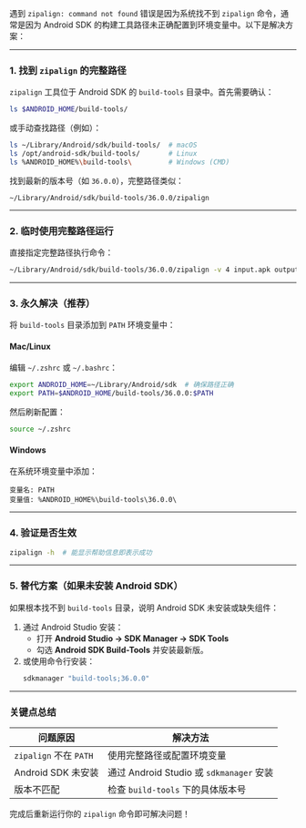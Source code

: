 遇到 `zipalign: command not found` 错误是因为系统找不到 `zipalign` 命令，通常是因为 Android SDK 的构建工具路径未正确配置到环境变量中。以下是解决方案：

---

### **1. 找到 `zipalign` 的完整路径**
`zipalign` 工具位于 Android SDK 的 `build-tools` 目录中。首先需要确认：
```bash
ls $ANDROID_HOME/build-tools/
```
或手动查找路径（例如）：
```bash
ls ~/Library/Android/sdk/build-tools/  # macOS
ls /opt/android-sdk/build-tools/       # Linux
ls %ANDROID_HOME%\build-tools\         # Windows (CMD)
```

找到最新的版本号（如 `36.0.0`），完整路径类似：
```
~/Library/Android/sdk/build-tools/36.0.0/zipalign
```

---

### **2. 临时使用完整路径运行**
直接指定完整路径执行命令：
```bash
~/Library/Android/sdk/build-tools/36.0.0/zipalign -v 4 input.apk output.apk
```

---

### **3. 永久解决（推荐）**
将 `build-tools` 目录添加到 `PATH` 环境变量中：

#### **Mac/Linux**
编辑 `~/.zshrc` 或 `~/.bashrc`：
```bash
export ANDROID_HOME=~/Library/Android/sdk  # 确保路径正确
export PATH=$ANDROID_HOME/build-tools/36.0.0:$PATH
```
然后刷新配置：
```bash
source ~/.zshrc
```

#### **Windows**
在系统环境变量中添加：
```
变量名: PATH
变量值: %ANDROID_HOME%\build-tools\36.0.0\
```

---

### **4. 验证是否生效**
```bash
zipalign -h  # 能显示帮助信息即表示成功
```

---

### **5. 替代方案（如果未安装 Android SDK）**
如果根本找不到 `build-tools` 目录，说明 Android SDK 未安装或缺失组件：
1. 通过 Android Studio 安装：
   - 打开 **Android Studio → SDK Manager → SDK Tools**  
   - 勾选 **Android SDK Build-Tools** 并安装最新版。
2. 或使用命令行安装：
   ```bash
   sdkmanager "build-tools;36.0.0"
   ```

---

### **关键点总结**
| 问题原因               | 解决方法                          |
|-------------------------|-----------------------------------|
| `zipalign` 不在 `PATH`  | 使用完整路径或配置环境变量        |
| Android SDK 未安装      | 通过 Android Studio 或 `sdkmanager` 安装 |
| 版本不匹配             | 检查 `build-tools` 下的具体版本号 |

完成后重新运行你的 `zipalign` 命令即可解决问题！